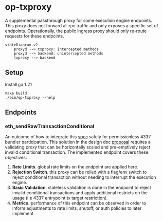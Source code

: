 # op-txproxy

A supplemental passthrough proxy for some execution engine endpoints. This proxy does not forward all rpc traffic and only exposes a specific set of endpoints.
Operationally, the public ingress proxy should only re-route requests for these endpoints.

```mermaid
stateDiagram-v2
    proxyd --> txproxy: intercepted methods
    proxyd --> backend: unintercepted methods
    txproxy --> backend
```

## Setup
Install go 1.21
```
make build
./bin/op-txproxy --help
```

## Endpoints

### eth_sendRawTransactionConditional

An outcome of how to integrate this [spec](https://notes.ethereum.org/@yoav/SkaX2lS9j) safely for permissionless 4337 bundler participation. This solution in the design doc [proposal](https://github.com/ethereum-optimism/design-docs/blob/main/ecosystem/sendRawTransactionConditional/proposal.md)
requires a validating proxy that can be horizontally scaled and pre-emptively reject invalid conditional transaction. The implemented endpoint covers
these objectives:
1. **Rate Limits**. global rate limits on the endpoint are applied here.
2. **Rejection Switch**. this proxy can be rolled with a flag/env switch to reject conditional transaction without needing to interrupt the execution engine.
3. **Basic Validation**. stateless validation is done in the endpoint to reject invalid conditional transactions and apply additional restricts on the usage (i.e 4337 entrypoint tx target restriction).
4. **Metrics**. performance of this endpoint can be observed in order to inform adjustments to rate limits, shutoff, or auth policies to later implement.
